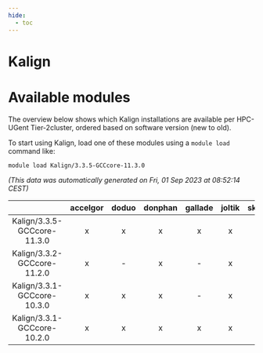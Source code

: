 ```yaml
---
hide:
  - toc
---
```


Kalign
======

# Available modules


The overview below shows which Kalign installations are available per HPC-UGent Tier-2cluster, ordered based on software version (new to old).

To start using Kalign, load one of these modules using a `module load` command like:

```shell
module load Kalign/3.3.5-GCCcore-11.3.0
```

*(This data was automatically generated on Fri, 01 Sep 2023 at 08:52:14 CEST)*  

| |accelgor|doduo|donphan|gallade|joltik|skitty|swalot|victini|
| :---: | :---: | :---: | :---: | :---: | :---: | :---: | :---: | :---: |
|Kalign/3.3.5-GCCcore-11.3.0|x|x|x|x|x|x|x|x|
|Kalign/3.3.2-GCCcore-11.2.0|x|-|x|-|x|-|-|-|
|Kalign/3.3.1-GCCcore-10.3.0|x|x|x|-|x|x|x|x|
|Kalign/3.3.1-GCCcore-10.2.0|x|x|x|x|x|x|x|x|
